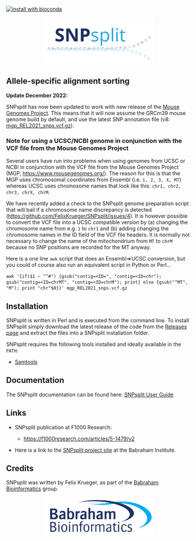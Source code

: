 [![install with bioconda](https://img.shields.io/badge/install%20with-bioconda-brightgreen.svg?style=flat)](http://bioconda.github.io/recipes/snpsplit/README.html)

<p align="center"> <img title="SNPsplit" id="logo_img" src="Images/SNPsplit.png" width=300></p>

## Allele-specific alignment sorting

**Update December 2022:**

SNPsplit has now been updated to work with new release of the [Mouse Genomes Project](https://www.mousegenomes.org/). This means that it will now assume the GRCm39 mouse genome build by default, and use the latest SNP annotation file (v8: [mgp_REL2021_snps.vcf.gz](https://ftp.ebi.ac.uk/pub/databases/mousegenomes/REL-2112-v8-SNPs_Indels/mgp_REL2021_snps.vcf.gz)).

### Note for using a UCSC/NCBI genome in conjunction with the VCF file from the Mouse Genomes Project 

Several users have run into problems when using genomes from UCSC or NCBI in conjunction with the VCF file from the Mouse Genomes Project (MGP, https://www.mousegenomes.org/).
The reason for this is that the MGP uses chromosomal coordinates from Ensembl (i.e. `1, 2, 3, X, MT`) whereas UCSC uses chromosome names that look like this: `chr1, chr2, chr3, chrX, chrM`.

We have recently added a check to the SNPsplit genome preparation script that will bail if a chromosome name discrepancy is detected (https://github.com/FelixKrueger/SNPsplit/issues/4). It is however possible to convert the VCF file into a UCSC compatible version by
(a) changing the chromosome name from e.g. `1` to `chr1` and (b) adding changing the chromosome names in the ID field of the VCF file headers. It is normally not necessary to change the name of the mitochondrium from `MT` to `chrM` because no SNP positions are recorded for the MT anyway.

Here is a one line `awk` script that does an Ensembl=>UCSC conversion, but you could of course also run an equivalent script in Python or Perl...
```
awk '{if($1 ~ "^#") {gsub("contig=<ID=", "contig=<ID=chr"); gsub("contig=<ID=chrMT", "contig=<ID=chrM"); print} else {gsub("^MT", "M"); print "chr"$0}}' mgp_REL2021_snps.vcf.gz
```

## Installation

SNPsplit is written in Perl and is executed from the command line. To install SNPsplit simply download the latest release of the code from the [Releases page](https://github.com/FelixKrueger/SNPsplit/releases) and extract the files into a SNPsplit installation folder.

SNPsplit requires the following tools installed and ideally available in the `PATH`:
- [Samtools](http://samtools.sourceforge.net/)

## Documentation
The SNPsplit documentation can be found here: [SNPsplit User Guide](./SNPsplit_User_Guide.md)

## Links
- SNPsplit publication at F1000 Research:
  * https://f1000research.com/articles/5-1479/v2
  
- Here is a link to the [SNPsplit project site](https://www.bioinformatics.babraham.ac.uk/projects/SNPsplit/) at the Babraham Institute.

## Credits

SNPsplit was written by Felix Krueger, as part of the [Babraham Bioinformatics](https://www.bioinformatics.babraham.ac.uk) group.

<p align="center"> <img title="Babraham Bioinformatics" id="logo_img" src="Images/bioinformatics_logo.png" width=300></p>
